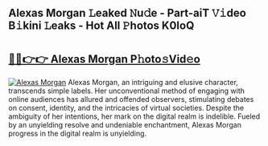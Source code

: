 ## Alexas Morgan 𝙻eaked 𝙽u𝚍e - Part-aiT 𝚅𝚒deo B𝚒kini 𝙻eaks - Hot All 𝙿hotos K0IoQ

# <h2><a href="http://ld39ft7.urlbe.top/?page=Alexas+Morgan">🔗🔗👉👉 Alexas Morgan P𝚑oto𝚜Vid𝚎o</a></h2>

[![Alexas Morgan](https://i.imgur.com/eBuTRDB.gif)](http://ld39ft7.urlbe.top/?page=Alexas+Morgan)
Alexas Morgan, an intriguing and elusive character, transcends simple labels. Her unconventional method of engaging with online audiences has allured and offended observers, stimulating debates on consent, identity, and the intricacies of virtual societies. Despite the ambiguity of her intentions, her mark on the digital realm is indelible. Fueled by an unyielding resolve and undeniable enchantment, Alexas Morgan progress in the digital realm is unyielding.
